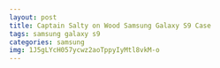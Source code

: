 ```yaml
---
layout: post
title: Captain Salty on Wood Samsung Galaxy S9 Case
tags: samsung galaxy s9
categories: samsung
img: 1J5gLYcH057ycwz2aoTppyIyMtl8vkM-o
---
```

